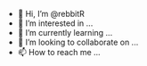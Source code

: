 - 👋 Hi, I’m @rebbitR
- 👀 I’m interested in ...
- 🌱 I’m currently learning ...
- 💞️ I’m looking to collaborate on ...
- 📫 How to reach me ...

<!---
rebbitR/rebbitR is a ✨ special ✨ repository because its `README.md` (this file) appears on your GitHub profile.
You can click the Preview link to take a look at your changes.
--->
